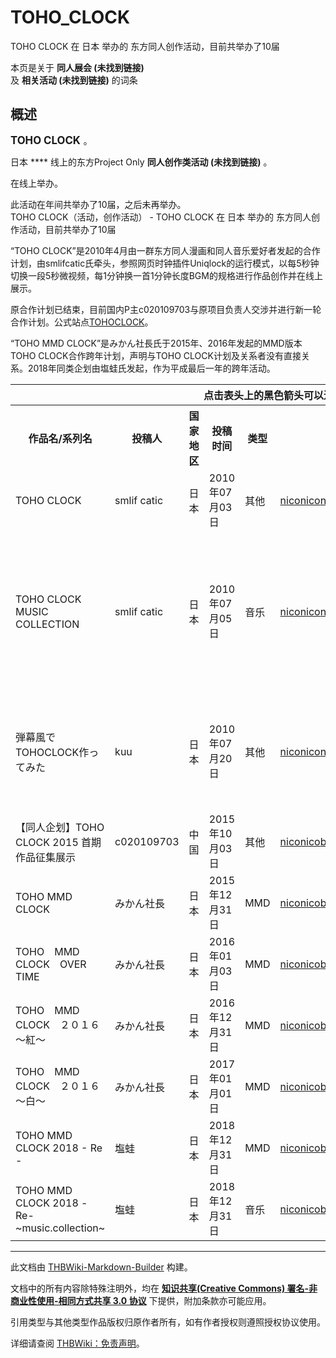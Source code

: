# TOHO_CLOCK

<!-- source html: G:\repos\THBWiki-Markdown-Builder\THBWikiMarkdown\Temp\main\c\c1\ns0%3ATOHO_CLOCK.html -->

TOHO CLOCK 在 日本 举办的  东方同人创作活动，目前共举办了10届

本页是关于 **同人展会 (未找到链接)**   
及 **相关活动 (未找到链接)** 的词条
## 概述
  
<big> **TOHO CLOCK** </big>。  
  
  
  
  
日本 **** 线上的东方Project Only **同人创作类活动 (未找到链接)** 。  
  
在线上举办。  
  
  
此活动在年间共举办了10届，之后未再举办。  
TOHO CLOCK（活动，创作活动） - TOHO CLOCK 在 日本 举办的  东方同人创作活动，目前共举办了10届
  
“TOHO CLOCK”是2010年4月由一群东方同人漫画和同人音乐爱好者发起的合作计划，由smlifcatic氏牵头，参照网页时钟插件Uniqlock的运行模式，以每5秒钟切换一段5秒微视频，每1分钟换一首1分钟长度BGM的规格进行作品创作并在线上展示。   

原合作计划已结束，目前国内P主c020109703与原项目负责人交涉并进行新一轮合作计划。公式站点[TOHOCLOCK](http://tohoclock.sinaapp.com)。  

“TOHO MMD CLOCK”是みかん社長氏于2015年、2016年发起的MMD版本TOHO CLOCK合作跨年计划，声明与TOHO CLOCK计划及关系者没有直接关系。2018年同类企划由塩蛙氏发起，作为平成最后一年的跨年活动。
  


<table>

<tbody><tr>
<th colspan="7" align="center">点击表头上的黑色箭头可以进行排序
</th></tr>
<tr>
<th style="width: 27%">作品名/系列名
</th>
<th style="width: 14%">投稿人
</th>
<th style="width: 8%">国家地区
</th>
<th style="width: 11%">投稿时间
</th>
<th style="width: 6%">类型
</th>
<th style="width: 19%" class="unsortable">视频地址
</th>
<th style="width: 15%" class="unsortable">备注
</th></tr>
<tr>
<td>TOHO CLOCK</td>
<td>smlif catic</td>
<td>日本</td>
<td>2010年07月03日</td>
<td>其他</td>
<td><a rel="nofollow" class="external text" href="https://www.nicovideo.jp/watch/sm11268613">niconico</a><a rel="nofollow" class="external text" href="https://www.nicovideo.jp/watch/sm11274524">niconico</a><a rel="nofollow" class="external text" href="https://www.nicovideo.jp/watch/sm11289964">niconico</a><a rel="nofollow" class="external text" href="https://www.bilibili.com/video/av4741536">bilibili</a></td>
<td>
</td></tr>
<tr>
<td>TOHO CLOCK MUSIC COLLECTION</td>
<td>smlif catic</td>
<td>日本</td>
<td>2010年07月05日</td>
<td>音乐</td>
<td><a rel="nofollow" class="external text" href="https://www.nicovideo.jp/watch/sm11286249">niconico</a><a rel="nofollow" class="external text" href="https://www.nicovideo.jp/watch/sm11286339">niconico</a><a rel="nofollow" class="external text" href="https://www.nicovideo.jp/watch/sm11286365">niconico</a><a rel="nofollow" class="external text" href="https://www.nicovideo.jp/watch/sm11286386">niconico</a><a rel="nofollow" class="external text" href="https://www.nicovideo.jp/watch/sm11286402">niconico</a><a rel="nofollow" class="external text" href="https://www.bilibili.com/video/av32414610">bilibili</a></td>
<td>如作品名所言，是TOHO CLOCK的乐曲集，nico页面附有单曲mylist
</td></tr>
<tr>
<td>弾幕風でTOHOCLOCK作ってみた</td>
<td>kuu</td>
<td>日本</td>
<td>2010年07月20日</td>
<td>其他</td>
<td><a rel="nofollow" class="external text" href="https://www.nicovideo.jp/watch/sm11448963">niconico</a><a rel="nofollow" class="external text" href="https://www.nicovideo.jp/watch/sm11449573">niconico</a><a rel="nofollow" class="external text" href="https://www.bilibili.com/video/av6546865">bilibili</a></td>
<td>单人制作的TOHO CLOCK题材的弹幕风作品演示
</td></tr>
<tr>
<td>【同人企划】TOHO CLOCK 2015 首期作品征集展示</td>
<td>c020109703</td>
<td>中国</td>
<td>2015年10月03日</td>
<td>其他</td>
<td><a rel="nofollow" class="external text" href="https://www.nicovideo.jp/watch/sm27317998">niconico</a><a rel="nofollow" class="external text" href="https://www.bilibili.com/video/av2996077">bilibili</a></td>
<td>
</td></tr>
<tr>
<td>TOHO MMD CLOCK</td>
<td>みかん社長</td>
<td>日本</td>
<td>2015年12月31日</td>
<td>MMD</td>
<td><a rel="nofollow" class="external text" href="https://www.nicovideo.jp/watch/sm27916467">niconico</a><a rel="nofollow" class="external text" href="https://www.bilibili.com/video/av3488112">bilibili</a></td>
<td>
</td></tr>
<tr>
<td>TOHO　MMD　CLOCK　OVER　TIME</td>
<td>みかん社長</td>
<td>日本</td>
<td>2016年01月03日</td>
<td>MMD</td>
<td><a rel="nofollow" class="external text" href="https://www.nicovideo.jp/watch/sm27933713">niconico</a><a rel="nofollow" class="external text" href="https://www.bilibili.com/video/av3509897">bilibili</a></td>
<td>
</td></tr>
<tr>
<td>TOHO　MMD　CLOCK　２０１６　～紅～</td>
<td>みかん社長</td>
<td>日本</td>
<td>2016年12月31日</td>
<td>MMD</td>
<td><a rel="nofollow" class="external text" href="https://www.nicovideo.jp/watch/sm30341943">niconico</a><a rel="nofollow" class="external text" href="https://www.bilibili.com/video/av7790073">bilibili</a></td>
<td>
</td></tr>
<tr>
<td>TOHO　MMD　CLOCK　２０１６　～白～</td>
<td>みかん社長</td>
<td>日本</td>
<td>2017年01月01日</td>
<td>MMD</td>
<td><a rel="nofollow" class="external text" href="https://www.nicovideo.jp/watch/sm30341943">niconico</a><a rel="nofollow" class="external text" href="https://www.bilibili.com/video/av7790073">bilibili</a></td>
<td>
</td></tr>
<tr>
<td>TOHO MMD CLOCK 2018 - Re -</td>
<td>塩蛙</td>
<td>日本</td>
<td>2018年12月31日</td>
<td>MMD</td>
<td><a rel="nofollow" class="external text" href="https://www.nicovideo.jp/watch/sm34402829">niconico</a><a rel="nofollow" class="external text" href="https://www.bilibili.com/video/av39587649">bilibili</a></td>
<td>
</td></tr>
<tr>
<td>TOHO MMD CLOCK 2018 -Re- ~music.collection~</td>
<td>塩蛙</td>
<td>日本</td>
<td>2018年12月31日</td>
<td>音乐</td>
<td><a rel="nofollow" class="external text" href="https://www.nicovideo.jp/watch/sm34492959">niconico</a><a rel="nofollow" class="external text" href="https://www.bilibili.com/video/av41066677">bilibili</a></td>
<td>
</td></tr></tbody></table>



  
  

  

  
  






---

此文档由 [THBWiki-Markdown-Builder](https://github.com/Delsin-Yu/THBWiki-Markdown-Builder) 构建。

文档中的所有内容除特殊注明外，均在 [**知识共享(Creative Commons) 署名-非商业性使用-相同方式共享 3.0 协议**](https://creativecommons.org/licenses/by-sa/3.0/deed.zh-hans) 下提供，附加条款亦可能应用。

引用类型与其他类型作品版权归原作者所有，如有作者授权则遵照授权协议使用。

详细请查阅 [THBWiki：免责声明](https://thbwiki.cc/THBWiki:%E5%85%8D%E8%B4%A3%E5%A3%B0%E6%98%8E)。

